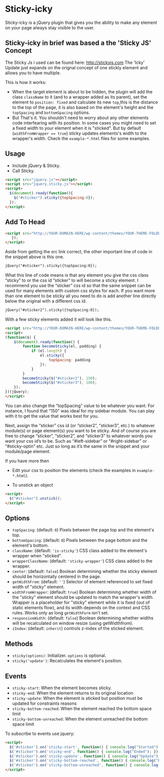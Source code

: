 # Sticky-icky

Sticky-icky is a jQuery plugin that gives you the ability to make any element on your page always stay visible to the user.

## Sticky-icky in brief was based a the 'Sticky JS' Concept  

The Sticky Js i used can be found here: http://stickyjs.com
The 'Icky' Update just expands on the orignal concept of one stickly element and allows you to have multiple.

This is how it works:

- When the target element is about to be hidden, the plugin will add the class `className` to it (and to a wrapper added as its parent), set the element to `position: fixed` and calculate its new `top`,this is the distance to the top of the page, it is also based on the element's height and the `topSpacing` and `bottomSpacing` options.
- But That's it. You shouldn't need to worry about any other elements code interfearing with its position. 
In some cases you might need to set a fixed width to your element when it is "sticked".
But by default (`widthFromWrapper == true`) sticky updates elements's width to the wrapper's width.
Check the `example-*.html` files for some examples.

## Usage

- Include jQuery & Sticky.
- Call Sticky.

```html
<script src="jquery.js"></script>
<script src="jquery.sticky.js"></script>
<script>
  $(document).ready(function(){
    $("#sticker").sticky({topSpacing:0});
  });
</script>
```

## Add To Head
```html
<script src="http://YOUR-DOMAIN-HERE/wp-content/themes/YOUR-THEME-FOLDER-NAME-HERE/js/jquery.sticky.js"></script> <script>   jQuery(document).ready(function(){ jQuery("#sticker").sticky({topSpacing:200});
   });
</script>
```
Aside from getting the src link correct, the other important line of code in the snippet above is this one.
```html
jQuery("#sticker").sticky({topSpacing:0});
```
What this line of code means is that any element you give the css class “sticky” to or the css id “sticker” to will become a sticky element. I recommend you use the “sticker” css id so that the same snippet can be used for many elements with custom css styles for each.
If you want more than one element to be sticky all you need to do is add another line directly below the original with a different css id.
```html
jQuery("#sticker2").sticky({topSpacing:0});
```
With a few sticky elements added it will look like this.
```html
<script src="http://YOUR-DOMAIN-HERE/wp-content/themes/YOUR-THEME-FOLDER-NAME-HERE/js/jquery.sticky.js"></script>
<script>
(function($) {
    $(document).ready(function() {
        function becomeSticky(el, padding) {
            if (el.length) {
                el.sticky({
                    topSpacing: padding
                });
            }
        }
        becomeSticky($("#sticker2"), 150);
        becomeSticky($("#sticker3"), 100);
    });
})(jQuery);
</script>
```
You can also change the “topSpacing” value to be whatever you want. For instance, I found that “150” was ideal for my sidebar module. You can play with it to get the value that works best for you.

Next, assign the “sticker” css id (or “sticker2”, “sticker3”, etc.) to whatever module(s) or page element(s) you want to be sticky. And of course you are free to change “sticker”, “sticker2”, and “sticker3” to whatever words you want your css id’s to be. Such as “#left-sidebar” or “#right-sidebar” or “#sticky-optin” etc. Just so long as it’s the same in the snippet and your module/page element.

If you have more then 
- Edit your css to position the elements (check the examples in `example-*.html`).

- To unstick an object

```html
<script>
  $("#sticker").unstick();
</script>
```

## Options

- `topSpacing`: (default: `0`) Pixels between the page top and the element's top.
- `bottomSpacing`: (default: `0`) Pixels between the page bottom and the element's bottom.
- `className`: (default: `'is-sticky'`) CSS class added to the element's wrapper when "sticked".
- `wrapperClassName`: (default: `'sticky-wrapper'`) CSS class added to the wrapper.
- `center`: (default: `false`) Boolean determining whether the sticky element should be horizontally centered in the page.
- `getWidthFrom`: (default: `''`) Selector of element referenced to set fixed width of "sticky" element.
- `widthFromWrapper`: (default: `true`) Boolean determining whether width of the "sticky" element should be updated to match the wrapper's width. Wrapper is a placeholder for "sticky" element while it is fixed (out of static elements flow), and its width depends on the context and CSS rules. Works only as long `getWidthForm` isn't set.
- `responsiveWidth`: (default: `false`) Boolean determining whether widths will be recalculated on window resize (using getWidthfrom).
- `zIndex`: (default: `inherit`) controls z-index of the sticked element.

## Methods

- `sticky(options)`: Initializer. `options` is optional.
- `sticky('update')`: Recalculates the element's position.

## Events

- `sticky-start`: When the element becomes sticky.
- `sticky-end`: When the element returns to its original location
- `sticky-update`: When the element is sticked but position must be updated for constraints reasons
- `sticky-bottom-reached`: When the element reached the bottom space limit
- `sticky-bottom-unreached`: When the element unreached the bottom space limit

To subscribe to events use jquery:

```html
<script>
  $('#sticker').on('sticky-start', function() { console.log("Started"); });
  $('#sticker').on('sticky-end', function() { console.log("Ended"); });
  $('#sticker').on('sticky-update', function() { console.log("Update"); });
  $('#sticker').on('sticky-bottom-reached', function() { console.log("Bottom reached"); });
  $('#sticker').on('sticky-bottom-unreached', function() { console.log("Bottom unreached"); });
</script>
```
